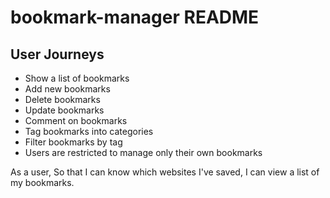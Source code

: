 # bookmark-manager README

## User Journeys

- Show a list of bookmarks
- Add new bookmarks
- Delete bookmarks
- Update bookmarks
- Comment on bookmarks
- Tag bookmarks into categories
- Filter bookmarks by tag
- Users are restricted to manage only their own bookmarks

As a user,
So that I can know which websites I've saved,
I can view a list of my bookmarks.
